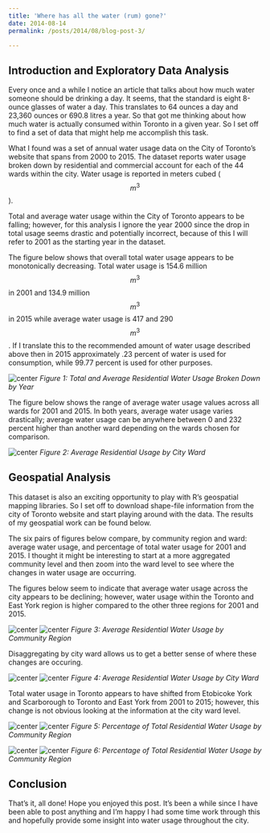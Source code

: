 ```yaml
---
title: 'Where has all the water (rum) gone?'
date: 2014-08-14
permalink: /posts/2014/08/blog-post-3/

---
```





Introduction and Exploratory Data Analysis
------

Every once and a while I notice an article that talks about how much water someone should be drinking a day. It seems, that the standard is eight 8-ounce glasses of water a day. This translates to 64 ounces a day and 23,360 ounces or 690.8 litres a year. So that got me thinking about how much water is actually consumed within Toronto in a given year. So I set off to find a set of data that might help me accomplish this task. 

What I found was a set of annual water usage data on the City of Toronto’s website that spans from 2000 to 2015. The dataset reports water usage broken down by residential and commercial account for each of the 44 wards within the city. Water usage is reported in meters cubed ($$m^3$$).

Total and average water usage within the City of Toronto appears to be falling; however, for this analysis I ignore the year 2000 since the drop in total usage seems drastic and potentially incorrect, because of this I will refer to 2001 as the starting year in the dataset.

The figure below shows that overall total water usage appears to be monotonically decreasing. Total water usage is 154.6 million $$m^3$$ in 2001 and 134.9 million $$m^3$$ in 2015 while average water usage is 417 and 290 $$m^3$$. If I translate this to the recommended amount of water usage described above then in 2015 approximately .23 percent of water is used for consumption, while 99.77 percent is used for other purposes. 

![center](/images/2017-12-28-Where-has-all-the-water-gone/Average_and_Total_Residential_Usage.png )
*Figure 1: Total and Average Residential Water Usage Broken Down by Year*

The figure below shows the range of average water usage values across all wards for 2001 and 2015. In both years, average water usage varies drastically; average water usage can be anywhere between 0 and 232 percent higher than another ward depending on the wards chosen for comparison.

![center](/images/2017-12-28-Where-has-all-the-water-gone/Average_Residential_Usage_2001_and_2015.PNG)
*Figure 2: Average Residential Usage by City Ward*

Geospatial Analysis 
------

This dataset is also an exciting opportunity to play with R’s geospatial mapping libraries. So I set off to download shape-file information from the city of Toronto website and start playing around with the data. The results of my geospatial work can be found below.

The six pairs of figures below compare, by community region and ward: average water usage, and percentage of total water usage for 2001 and 2015. I thought it might be interesting to start at a more aggregated community level and then zoom into the ward level to see where the changes in water usage are occurring.

The figures below seem to indicate that average water usage across the city appears to be declining; however, water usage within the Toronto and East York region is higher compared to the other three regions for 2001 and 2015. 

![center](/images/2017-12-28-Where-has-all-the-water-gone/CommunityCouncilAvgResUsage2001.jpg)
![center](/images/2017-12-28-Where-has-all-the-water-gone/CommunityCouncilAvgResUsage2015.jpg)
*Figure 3: Average Residential Water Usage by Community Region*

Disaggregating by city ward allows us to get a better sense of where these changes are occuring.

![center](/images/2017-12-28-Where-has-all-the-water-gone/AverageResUsage2001.jpg)
![center](/images/2017-12-28-Where-has-all-the-water-gone/AverageResUsage2015.jpg)
*Figure 4: Average Residential Water Usage by City Ward*

Total water usage in Toronto appears to have shifted from Etobicoke York and Scarborough to Toronto and East York from 2001 to 2015; however, this change is not obvious looking at the information at the city ward level.  

![center](/images/2017-12-28-Where-has-all-the-water-gone/CommunityCouncilPercentofTotalResUsage2001.jpg)
![center](/images/2017-12-28-Where-has-all-the-water-gone/CommunityCouncilPercentofTotalResUsage2015.jpg)
*Figure 5: Percentage of Total Residential Water Usage by Community Region*

![center](/images/2017-12-28-Where-has-all-the-water-gone/PercentofTotalResUsage2001.jpg)
![center](/images/2017-12-28-Where-has-all-the-water-gone/PercentofTotalResUsage2015.jpg)
*Figure 6: Percentage of Total Residential Water Usage by Community Region*

## Conclusion

That’s it, all done! Hope you enjoyed this post. It’s been a while since I have been able to post anything and I’m happy I had some time work through this and hopefully provide some insight into water usage throughout the city. 
